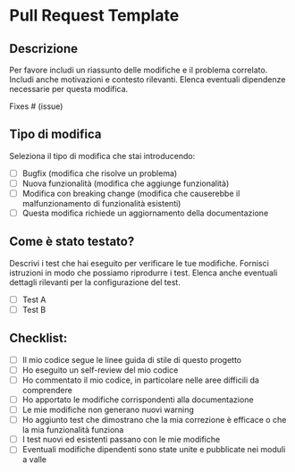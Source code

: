 # Pull Request Template

## Descrizione

Per favore includi un riassunto delle modifiche e il problema correlato. Includi anche motivazioni e contesto rilevanti. Elenca eventuali dipendenze necessarie per questa modifica.

Fixes # (issue)

## Tipo di modifica

Seleziona il tipo di modifica che stai introducendo:

- [ ] Bugfix (modifica che risolve un problema)
- [ ] Nuova funzionalità (modifica che aggiunge funzionalità)
- [ ] Modifica con breaking change (modifica che causerebbe il malfunzionamento di funzionalità esistenti)
- [ ] Questa modifica richiede un aggiornamento della documentazione

## Come è stato testato?

Descrivi i test che hai eseguito per verificare le tue modifiche. Fornisci istruzioni in modo che possiamo riprodurre i test. Elenca anche eventuali dettagli rilevanti per la configurazione del test.

- [ ] Test A
- [ ] Test B

## Checklist:

- [ ] Il mio codice segue le linee guida di stile di questo progetto
- [ ] Ho eseguito un self-review del mio codice
- [ ] Ho commentato il mio codice, in particolare nelle aree difficili da comprendere
- [ ] Ho apportato le modifiche corrispondenti alla documentazione
- [ ] Le mie modifiche non generano nuovi warning
- [ ] Ho aggiunto test che dimostrano che la mia correzione è efficace o che la mia funzionalità funziona
- [ ] I test nuovi ed esistenti passano con le mie modifiche
- [ ] Eventuali modifiche dipendenti sono state unite e pubblicate nei moduli a valle
